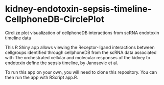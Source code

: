 # kidney-endotoxin-sepsis-timeline-CellphoneDB-CirclePlot

Circlize plot visualization of cellphoneDB interactions from scRNA endotoxin timeline data

This R Shiny app allows viewing the Receptor-ligand interactions between cellgroups identified through cellphoneDB from the scRNA data associated with The orchestrated cellular and molecular responses of the kidney to endotoxin define the sepsis timeline, by Janosevic et al.

To run this app on your own, you will need to clone this repository. You can then run the app with RScript app.R.
